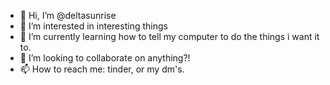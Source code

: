 - 👋 Hi, I’m @deltasunrise
- 👀 I’m interested in interesting things
- 🌱 I’m currently learning how to tell my computer to do the things i want it to.
- 💞️ I’m looking to collaborate on anything?! 
- 📫 How to reach me: tinder, or my dm's.

<!---
deltasunrise/deltasunrise is a ✨ special ✨ repository because its `README.md` (this file) appears on your GitHub profile.
You can click the Preview link to take a look at your changes.
--->
